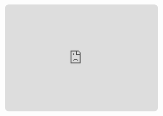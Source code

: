 <iframe style="border-radius:12px" src="https://open.spotify.com/embed/track/24Thqkee9KZgifP7G8c70N?utm_source=generator" width="100%" height="352" frameBorder="0" allowfullscreen="" allow="autoplay; clipboard-write; encrypted-media; fullscreen; picture-in-picture" loading="lazy"></iframe>